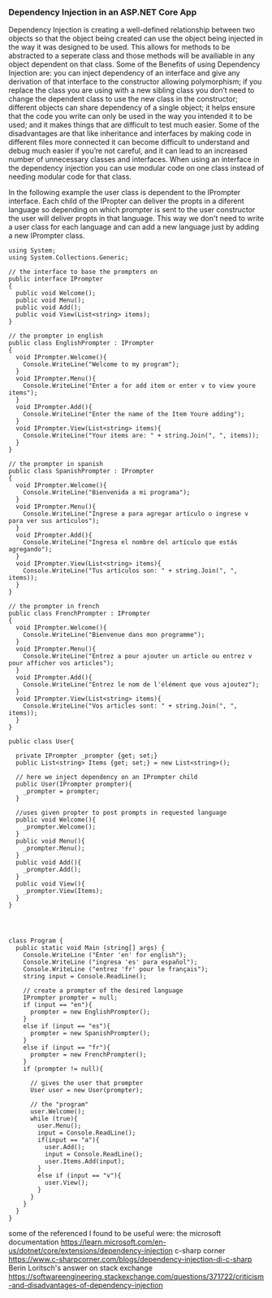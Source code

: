 ### Dependency Injection in an ASP.NET Core App

Dependency Injection is creating a well-defined relationship between two objects so that the object being created can use the object being injected in the way it was designed to be used. This allows for methods 
to be abstracted to a seperate class and those methods will be availiable in any object dependent on that class. Some of the Benefits of using Dependency Injection are: you can inject dependency of an interface 
and give any derivation of that interface to the constructor allowing polymorphism; if you replace the class you are using with a new sibling class you don’t need to change the dependent class to use the new class 
in the constructor; different objects can share dependency of a single object; it helps ensure that the code you write can only be used in the way you intended it to be used; and it makes things that are difficult 
to test much easier. Some of the disadvantages are that like inheritance and interfaces by making code in different files more connected it can become difficult to understand and debug much easier if you’re not 
careful, and it can lead to an increased number of unnecessary classes and interfaces. 
When using an interface in the dependency injection you can use modular code on one class instead of needing modular code for that class.

  In the following example the user class is dependent to the IPrompter interface. 
Each child of the IPropter can deliver the propts in a diferent language so depending on which prompter is sent to the user constructor the user will deliver propts in that language. This way we don't need to write a 
user class for each language and can add a new language just by adding a new IPrompter class.
```
using System;
using System.Collections.Generic;

// the interface to base the prompters on
public interface IPrompter
{
  public void Welcome();
  public void Menu();
  public void Add();
  public void View(List<string> items);
}

// the prompter in english
public class EnglishPrompter : IPrompter
{
  void IPrompter.Welcome(){
    Console.WriteLine("Welcome to my program");
  }
  void IPrompter.Menu(){
    Console.WriteLine("Enter a for add item or enter v to view youre items");
  }
  void IPrompter.Add(){
    Console.WriteLine("Enter the name of the Item Youre adding");
  }
  void IPrompter.View(List<string> items){
    Console.WriteLine("Your items are: " + string.Join(", ", items));
  }
}

// the prompter in spanish
public class SpanishPrompter : IPrompter
{
  void IPrompter.Welcome(){
    Console.WriteLine("Bienvenida a mi programa");
  }
  void IPrompter.Menu(){
    Console.WriteLine("Ingrese a para agregar artículo o ingrese v para ver sus artículos");
  }
  void IPrompter.Add(){
    Console.WriteLine("Ingresa el nombre del artículo que estás agregando");
  }
  void IPrompter.View(List<string> items){
    Console.WriteLine("Tus artículos son: " + string.Join(", ", items));
  }
}

// the prompter in french
public class FrenchPrompter : IPrompter
{
  void IPrompter.Welcome(){
    Console.WriteLine("Bienvenue dans mon programme");
  }
  void IPrompter.Menu(){
    Console.WriteLine("Entrez a pour ajouter un article ou entrez v pour afficher vos articles");
  }
  void IPrompter.Add(){
    Console.WriteLine("Entrez le nom de l'élément que vous ajoutez");
  }
  void IPrompter.View(List<string> items){
    Console.WriteLine("Vos articles sont: " + string.Join(", ", items));
  }
}

public class User{

  private IPrompter _prompter {get; set;}
  public List<string> Items {get; set;} = new List<string>();
  
  // here we inject dependency on an IPrompter child
  public User(IPrompter prompter){
    _prompter = prompter;
  }

  //uses given propter to post prompts in requested language
  public void Welcome(){
    _prompter.Welcome();
  }
  public void Menu(){
    _prompter.Menu();
  }
  public void Add(){
    _prompter.Add();
  }
  public void View(){
    _prompter.View(Items);
  }
}




class Program {
  public static void Main (string[] args) {
    Console.WriteLine ("Enter 'en' for english");
    Console.WriteLine ("ingresa 'es' para español");
    Console.WriteLine ("entrez 'fr' pour le français");
    string input = Console.ReadLine();

    // create a prompter of the desired language
    IPrompter prompter = null;
    if (input == "en"){
      prompter = new EnglishPrompter();
    }
    else if (input == "es"){
      prompter = new SpanishPrompter();
    }
    else if (input == "fr"){
      prompter = new FrenchPrompter();
    }
    if (prompter != null){

      // gives the user that prompter
      User user = new User(prompter);

      // the "program"
      user.Welcome();
      while (true){
        user.Menu();
        input = Console.ReadLine();
        if(input == "a"){
          user.Add();
          input = Console.ReadLine();
          user.Items.Add(input);
        }
        else if (input == "v"){
          user.View();
        }
      }      
    }
  }
}
```
some of the referenced I found to be useful were:
the microsoft documentation
https://learn.microsoft.com/en-us/dotnet/core/extensions/dependency-injection
c-sharp corner
https://www.c-sharpcorner.com/blogs/dependency-injection-di-c-sharp
Berin Loritsch's answer on stack exchange
https://softwareengineering.stackexchange.com/questions/371722/criticism-and-disadvantages-of-dependency-injection
